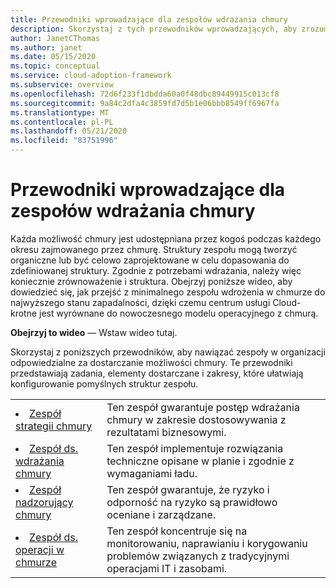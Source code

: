 ```yaml
---
title: Przewodniki wprowadzające dla zespołów wdrażania chmury
description: Skorzystaj z tych przewodników wprowadzających, aby zrozumieć cele i obowiązki zespołów odpowiedzialnych za wysiłki związane z wdrażaniem chmur. Przewodniki te zapewniają Przewodnik po platformie wdrażania chmury.
author: JanetCThomas
ms.author: janet
ms.date: 05/15/2020
ms.topic: conceptual
ms.service: cloud-adoption-framework
ms.subservice: overview
ms.openlocfilehash: 72d6f233f1dbdda60a0f48dbc89449915c013cf8
ms.sourcegitcommit: 9a84c2dfa4c3859fd7d5b1e06bbb8549ff6967fa
ms.translationtype: MT
ms.contentlocale: pl-PL
ms.lasthandoff: 05/21/2020
ms.locfileid: "83751996"
---
```

# <a name="getting-started-guides-for-cloud-adoption-teams"></a>Przewodniki wprowadzające dla zespołów wdrażania chmury

Każda możliwość chmury jest udostępniana przez kogoś podczas każdego okresu zajmowanego przez chmurę. Struktury zespołu mogą tworzyć organiczne lub być celowo zaprojektowane w celu dopasowania do zdefiniowanej struktury. Zgodnie z potrzebami wdrażania, należy więc koniecznie zrównoważenie i struktura. Obejrzyj poniższe wideo, aby dowiedzieć się, jak przejść z minimalnego zespołu wdrożenia w chmurze do najwyższego stanu zapadalności, dzięki czemu centrum usługi Cloud-krotne jest wyrównane do nowoczesnego modelu operacyjnego z chmurą.

<!-- TODO -->
**Obejrzyj to wideo** — Wstaw wideo tutaj.

Skorzystaj z poniższych przewodników, aby nawiązać zespoły w organizacji odpowiedzialne za dostarczanie możliwości chmury. Te przewodniki przedstawiają zadania, elementy dostarczane i zakresy, które ułatwiają konfigurowanie pomyślnych struktur zespołu.

<!-- markdownlint-disable MD033 -->

| | |
|---|---|
| <li> [Zespół strategii chmury](./team/cloud-strategy.md)     | Ten zespół gwarantuje postęp wdrażania chmury w zakresie dostosowywania z rezultatami biznesowymi.                                |
| <li> [Zespół ds. wdrażania chmury](./team/cloud-adoption.md)     | Ten zespół implementuje rozwiązania techniczne opisane w planie i zgodnie z wymaganiami ładu.             |
| <li> [Zespół nadzorujący chmury](./team/cloud-governance.md) | Ten zespół gwarantuje, że ryzyko i odporność na ryzyko są prawidłowo oceniane i zarządzane.                                         |
| <li> [Zespół ds. operacji w chmurze](./team/cloud-operations.md) | Ten zespół koncentruje się na monitorowaniu, naprawianiu i korygowaniu problemów związanych z tradycyjnymi operacjami IT i zasobami. |
